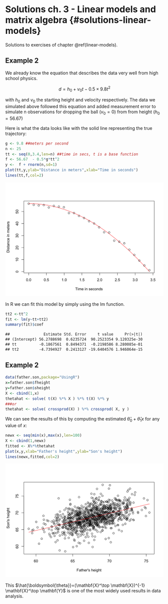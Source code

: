 # Solutions ch. 3 - Linear models and matrix algebra {#solutions-linear-models}

Solutions to exercises of chapter \@ref(linear-models).

## Example 2

We already know the equation that describes the data very well from high school physics. 

$$d = h_0 + v_0 t - 0.5 \times 9.8 t^2$$

with $h_0$ and $v_0$ the starting height and velocity respectively. The data we simulated above followed this equation and added measurement error to simulate n observations for dropping the ball $(v_0=0)$ from from height $(h_0=56.67)$

Here is what the data looks like with the solid line representing the true trajectory:


```r
g <- 9.8 ##meters per second
n <- 25
tt <- seq(0,3.4,len=n) ##time in secs, t is a base function
f <- 56.67  - 0.5*g*tt^2
y <-  f + rnorm(n,sd=1)
plot(tt,y,ylab="Distance in meters",xlab="Time in seconds")
lines(tt,f,col=2)
```

<img src="13-solutions-linear-models_files/figure-html/unnamed-chunk-1-1.png" width="672" />

In R we can fit this model by simply using the lm function. 

```r
tt2 <-tt^2
fit <- lm(y~tt+tt2)
summary(fit)$coef
```

```
##               Estimate Std. Error     t value     Pr(>|t|)
## (Intercept) 56.2788698  0.6235724  90.2523354 9.120325e-30
## tt          -0.1867561  0.8494371  -0.2198586 8.280085e-01
## tt2         -4.7394927  0.2413127 -19.6404576 1.946064e-15
```



## Example 2

```r
data(father.son,package="UsingR")
x=father.son$fheight
y=father.son$sheight
X <- cbind(1,x)
thetahat <- solve( t(X) %*% X ) %*% t(X) %*% y
###or
thetahat <- solve( crossprod(X) ) %*% crossprod( X, y )
```

We can see the results of this by computing the estimated $\hat{\theta}_0+\hat{\theta}_1 x$ for any value of $x$:


```r
newx <- seq(min(x),max(x),len=100)
X <- cbind(1,newx)
fitted <- X%*%thetahat
plot(x,y,xlab="Father's height",ylab="Son's height")
lines(newx,fitted,col=2)
```

<img src="13-solutions-linear-models_files/figure-html/unnamed-chunk-4-1.png" width="672" />


This $\hat{\boldsymbol{\theta}}=(\mathbf{X}^\top \mathbf{X})^{-1} \mathbf{X}^\top \mathbf{Y}$ is one of the most widely used results in data analysis.

